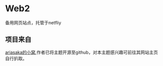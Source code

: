 # Web2
备用网页站点，托管于netfliy
## 项目来自
[ariasaka的小窝](https://yisous.xyz/),作者已将主题开源至github，对本主题感兴趣可前往其网站主页自行扒取。
